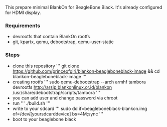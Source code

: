 This prepare minimal BlankOn for BeagleBone Black. It's already configured for HDMI display.

### Requirements
* devrootfs that contain BlankOn rootfs
* git, kpartx, qemu, debootstrap, qemu-user-static

### Steps
* clone this repository
'''
git clone https://github.com/princeofgiri/blankon-beagleboneblack-image && cd blankon-beagleboneblack-image
'''
* creating rootfs
'''
sudo qemu-debootstrap --arch armhf tambora devrootfs http://arsip.blankonlinux.or.id/blankon /usr/share/debootstrap/scripts/tambora
'''
* you can add user and change password via chroot
* run
'''
./build.sh
'''
* write to your sdcard
'''
sudo dd if=beagleboneblack-blankon.img of=/dev/[yoursdcarddevice] bs=4M;sync
'''
* boot to your beaglebone black
